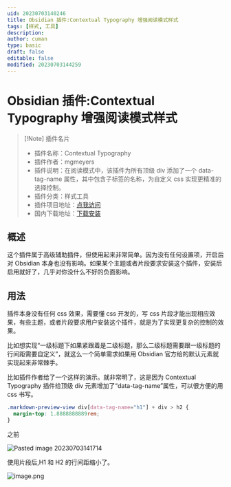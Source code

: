 ```yaml
---
uid: 20230703140246
title: Obsidian 插件:Contextual Typography 增强阅读模式样式
tags: [样式, 工具]
description: 
author: cuman
type: basic
draft: false
editable: false
modified: 20230703144259
---
```


# Obsidian 插件:Contextual Typography 增强阅读模式样式

> [!Note] 插件名片
> - 插件名称：Contextual Typography
> - 插件作者：mgmeyers
> - 插件说明：在阅读模式中，该插件为所有顶级 div 添加了一个 data-tag-name 属性，其中包含子标签的名称，为自定义 css 实现更精准的选择控制。
> - 插件分类：样式工具
> - 插件项目地址：[点我访问](https://github.com/mgmeyers/obsidian-contextual-typography)
> - 国内下载地址：[下载安装](https://pkmer.cn/products/plugin/pluginMarket/?obsidian-contextual-typography)

## 概述

这个插件属于高级辅助插件，但使用起来非常简单。因为没有任何设置项，开启后对 Obsidian 本身也没有影响。如果某个主题或者片段要求安装这个插件，安装后启用就好了，几乎对你没什么不好的负面影响。

## 用法

插件本身没有任何 css 效果，需要懂 css 开发的，写 css 片段才能出现相应效果，有些主题，或者片段要求用户安装这个插件，就是为了实现更复杂的控制的效果。

比如想实现“一级标题下如果紧跟着是二级标题，那么二级标题需要跟一级标题的行间距需要自定义”，就这么一个简单需求如果用 Obsidian 官方给的默认元素就实现起来非常棘手。

比如插件作者给了一个这样的演示。就非常明了，这是因为 Contextual Typography 插件给顶级 div 元素增加了“data-tag-name”属性，可以很方便的用 css 书写。

```css
.markdown-preview-view div[data-tag-name="h1"] + div > h2 {
  margin-top: 1.8888888889rem;
}
```

之前

![Pasted image 20230703141714](https://cdn.pkmer.cn/images/202307031418179.png!pkmer)

使用片段后,H1 和 H2 的行间距缩小了。

![image.png](https://cdn.pkmer.cn/images/202307031418663.png!pkmer)
